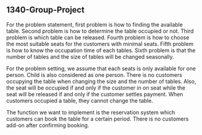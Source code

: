 ## 1340-Group-Project

For the problem statement, first problem is how to finding the available table. Second problem is how to determine the table occupied or not. Third problem is which table can be released. Fourth problem is how to choose the most suitable seats for the customers with minimal seats. Fifth problem is how to know the occupation time of each tables. Sixth problem is that the number of tables and the size of tables will be changed seasonally. 

For the problem setting, we assume that each seats is only available for one person. Child is also considered as one person. There is no customers occupying the table when changing the size and the number of tables. Also, the seat will be occupied if and only if the customer in on seat while the seat will be released if and only if the customer settles payment. When customers occupied a table, they cannot change the table.

The function we want to implement is the reservation system which customers can book the table for a certain period. There is no customers add-on after confirming booking.
